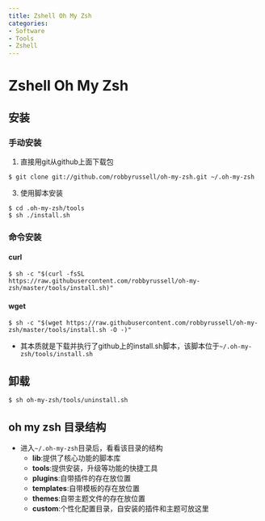 ```yaml
---
title: Zshell Oh My Zsh
categories:
- Software
- Tools
- Zshell
---
```

# Zshell Oh My Zsh

## 安装

### 手动安装

1. 直接用git从github上面下载包

```shell
$ git clone git://github.com/robbyrussell/oh-my-zsh.git ~/.oh-my-zsh
```

3. 使用脚本安装

```shell
$ cd .oh-my-zsh/tools
$ sh ./install.sh
```

### 命令安装

#### curl

```shell
$ sh -c "$(curl -fsSL https://raw.githubusercontent.com/robbyrussell/oh-my-zsh/master/tools/install.sh)"
```

#### wget

```shell
$ sh -c "$(wget https://raw.githubusercontent.com/robbyrussell/oh-my-zsh/master/tools/install.sh -O -)"
```

- 其本质就是下载并执行了github上的install.sh脚本，该脚本位于`~/.oh-my-zsh/tools/install.sh`

## 卸载

```shell
$ sh oh-my-zsh/tools/uninstall.sh
```

## oh my zsh 目录结构

- 进入`~/.oh-my-zsh`目录后，看看该目录的结构
    - **lib**:提供了核心功能的脚本库
    - **tools**:提供安装，升级等功能的快捷工具
    - **plugins**:自带插件的存在放位置
    - **templates**:自带模板的存在放位置
    - **themes**:自带主题文件的存在放位置
    - **custom**:个性化配置目录，自安装的插件和主题可放这里
